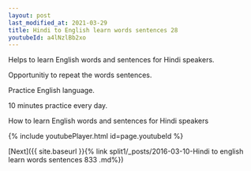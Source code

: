 ```yaml
---
layout: post
last_modified_at: 2021-03-29
title: Hindi to English learn words sentences 28 
youtubeId: a4lNzlBb2xo
---
```

 
 
Helps to learn English words and sentences for Hindi speakers.

Opportunitiy to repeat the words sentences. 

Practice English language. 
 
10 minutes practice every day. 
 
How to learn English words and sentences for Hindi speakers 
 
{% include youtubePlayer.html id=page.youtubeId %}
 
 
[Next]({{ site.baseurl }}{% link  split1/_posts/2016-03-10-Hindi to english learn words sentences 833 .md%})
 
